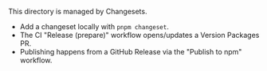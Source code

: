 This directory is managed by Changesets.

- Add a changeset locally with `pnpm changeset`.
- The CI "Release (prepare)" workflow opens/updates a Version Packages PR.
- Publishing happens from a GitHub Release via the "Publish to npm" workflow.

